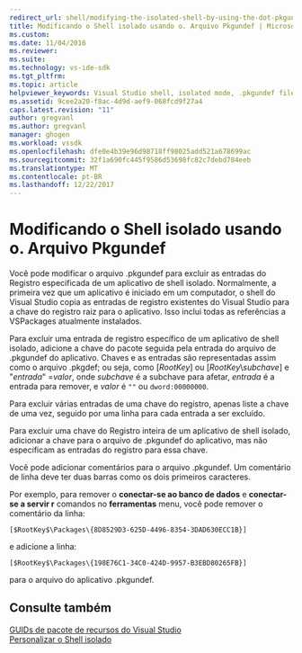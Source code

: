 ```yaml
---
redirect_url: shell/modifying-the-isolated-shell-by-using-the-dot-pkgundef-file
title: Modificando o Shell isolado usando o. Arquivo Pkgundef | Microsoft Docs
ms.custom: 
ms.date: 11/04/2016
ms.reviewer: 
ms.suite: 
ms.technology: vs-ide-sdk
ms.tgt_pltfrm: 
ms.topic: article
helpviewer_keywords: Visual Studio shell, isolated mode, .pkgundef file
ms.assetid: 9cee2a20-f8ac-4d9d-aef9-068fcd9f27a4
caps.latest.revision: "11"
author: gregvanl
ms.author: gregvanl
manager: ghogen
ms.workload: vssdk
ms.openlocfilehash: dfe0e4b39e96d98718ff98025add521a678699ac
ms.sourcegitcommit: 32f1a690fc445f9586d53698fc82c7debd784eeb
ms.translationtype: MT
ms.contentlocale: pt-BR
ms.lasthandoff: 12/22/2017
---
```

# <a name="modifying-the-isolated-shell-by-using-the-pkgundef-file"></a>Modificando o Shell isolado usando o. Arquivo Pkgundef
Você pode modificar o arquivo .pkgundef para excluir as entradas do Registro especificada de um aplicativo de shell isolado. Normalmente, a primeira vez que um aplicativo é iniciado em um computador, o shell do Visual Studio copia as entradas de registro existentes do Visual Studio para a chave do registro raiz para o aplicativo. Isso inclui todas as referências a VSPackages atualmente instalados.  
  
 Para excluir uma entrada de registro específico de um aplicativo de shell isolado, adicione a chave do pacote seguida pela entrada do arquivo de .pkgundef do aplicativo. Chaves e as entradas são representadas assim como o arquivo .pkgdef; ou seja, como [$RootKey$] ou [$RootKey$\\*subchave*] e "*entrada*" =*valor*, onde *subchave* é a subchave para afetar, *entrada* é a entrada para remover, e *valor* é `""` ou `dword:00000000`.  
  
 Para excluir várias entradas de uma chave do registro, apenas liste a chave de uma vez, seguido por uma linha para cada entrada a ser excluído.  
  
 Para excluir uma chave do Registro inteira de um aplicativo de shell isolado, adicionar a chave para o arquivo de .pkgundef do aplicativo, mas não especificam as entradas do registro para essa chave.  
  
 Você pode adicionar comentários para o arquivo .pkgundef. Um comentário de linha deve ter duas barras como os dois primeiros caracteres.  
  
 Por exemplo, para remover o **conectar-se ao banco de dados** e **conectar-se a servir r** comandos no **ferramentas** menu, você pode remover o comentário da linha:  
  
```  
[$RootKey$\Packages\{8D8529D3-625D-4496-8354-3DAD630ECC1B}]  
```  
  
 e adicione a linha:  
  
```  
[$RootKey$\Packages\{198E76C1-34C0-424D-9957-B3EBD80265FB}]  
```  
  
 para o arquivo do aplicativo .pkgundef.  
  
## <a name="see-also"></a>Consulte também  
 [GUIDs de pacote de recursos do Visual Studio](../extensibility/package-guids-of-visual-studio-features.md)   
 [Personalizar o Shell isolado](../extensibility/customizing-the-isolated-shell.md)